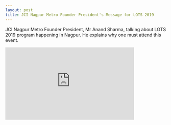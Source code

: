 ```yaml
---
layout: post
title: JCI Nagpur Metro Founder President's Message for LOTS 2019
---
```


<style type='text/css'>
    .video-container {
        position: relative;
        padding-bottom: 56.25%;
        /* padding-top: 30px; height: 0; overflow: hidden; */
    }

    .video-container iframe,
    .video-container object,
    .video-container embed {
        position: absolute;
        top: 0;
        left: 0;
        width: 80%;
        height: 80%;
    }
</style>

JCI Nagpur Metro Founder President, Mr Anand Sharma, talking about LOTS 2019 program happening in Nagpur. He explains why one must attend this event.

<div class="video-container"><iframe width="560" height="315" src="https://www.youtube.com/embed/mua3OTxSVnY?start=4" frameborder="0" allow="accelerometer; autoplay; encrypted-media; gyroscope; picture-in-picture" allowfullscreen></iframe></div>